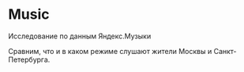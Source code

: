 # Music
Исследование по данным Яндекс.Музыки

Сравним, что и в каком режиме слушают жители Москвы и Санкт-Петербурга.
